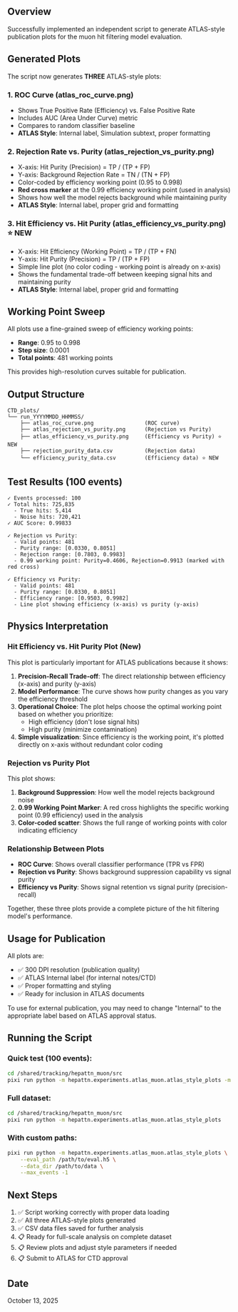 
## Overview

Successfully implemented an independent script to generate ATLAS-style publication plots for the muon hit filtering model evaluation.

## Generated Plots

The script now generates **THREE** ATLAS-style plots:

### 1. ROC Curve (atlas_roc_curve.png)
- Shows True Positive Rate (Efficiency) vs. False Positive Rate
- Includes AUC (Area Under Curve) metric
- Compares to random classifier baseline
- **ATLAS Style**: Internal label, Simulation subtext, proper formatting

### 2. Rejection Rate vs. Purity (atlas_rejection_vs_purity.png)
- X-axis: Hit Purity (Precision) = TP / (TP + FP)
- Y-axis: Background Rejection Rate = TN / (TN + FP)
- Color-coded by efficiency working point (0.95 to 0.998)
- **Red cross marker** at the 0.99 efficiency working point (used in analysis)
- Shows how well the model rejects background while maintaining purity
- **ATLAS Style**: Internal label, proper grid and formatting

### 3. Hit Efficiency vs. Hit Purity (atlas_efficiency_vs_purity.png) ⭐ NEW
- X-axis: Hit Efficiency (Working Point) = TP / (TP + FN)  
- Y-axis: Hit Purity (Precision) = TP / (TP + FP)
- Simple line plot (no color coding - working point is already on x-axis)
- Shows the fundamental trade-off between keeping signal hits and maintaining purity
- **ATLAS Style**: Internal label, proper grid and formatting

## Working Point Sweep

All plots use a fine-grained sweep of efficiency working points:
- **Range**: 0.95 to 0.998
- **Step size**: 0.0001
- **Total points**: 481 working points

This provides high-resolution curves suitable for publication.

## Output Structure

```
CTD_plots/
└── run_YYYYMMDD_HHMMSS/
    ├── atlas_roc_curve.png                (ROC curve)
    ├── atlas_rejection_vs_purity.png      (Rejection vs Purity)
    ├── atlas_efficiency_vs_purity.png     (Efficiency vs Purity) ⭐ NEW
    ├── rejection_purity_data.csv          (Rejection data)
    └── efficiency_purity_data.csv         (Efficiency data) ⭐ NEW
```

## Test Results (100 events)

```
✓ Events processed: 100
✓ Total hits: 725,835
  - True hits: 5,414
  - Noise hits: 720,421
✓ AUC Score: 0.99833

✓ Rejection vs Purity:
  - Valid points: 481
  - Purity range: [0.0330, 0.8051]
  - Rejection range: [0.7803, 0.9983]
  - 0.99 working point: Purity=0.4606, Rejection=0.9913 (marked with red cross)

✓ Efficiency vs Purity:
  - Valid points: 481
  - Purity range: [0.0330, 0.8051]
  - Efficiency range: [0.9503, 0.9982]
  - Line plot showing efficiency (x-axis) vs purity (y-axis)
```

## Physics Interpretation

### Hit Efficiency vs. Hit Purity Plot (New)

This plot is particularly important for ATLAS publications because it shows:

1. **Precision-Recall Trade-off**: The direct relationship between efficiency (x-axis) and purity (y-axis)
2. **Model Performance**: The curve shows how purity changes as you vary the efficiency threshold
3. **Operational Choice**: The plot helps choose the optimal working point based on whether you prioritize:
   - High efficiency (don't lose signal hits) 
   - High purity (minimize contamination)
4. **Simple visualization**: Since efficiency is the working point, it's plotted directly on x-axis without redundant color coding

### Rejection vs Purity Plot

This plot shows:

1. **Background Suppression**: How well the model rejects background noise
2. **0.99 Working Point Marker**: A red cross highlights the specific working point (0.99 efficiency) used in the analysis
3. **Color-coded scatter**: Shows the full range of working points with color indicating efficiency

### Relationship Between Plots

- **ROC Curve**: Shows overall classifier performance (TPR vs FPR)
- **Rejection vs Purity**: Shows background suppression capability vs signal purity
- **Efficiency vs Purity**: Shows signal retention vs signal purity (precision-recall)

Together, these three plots provide a complete picture of the hit filtering model's performance.

## Usage for Publication

All plots are:
- ✅ 300 DPI resolution (publication quality)
- ✅ ATLAS Internal label (for internal notes/CTD)
- ✅ Proper formatting and styling
- ✅ Ready for inclusion in ATLAS documents

To use for external publication, you may need to change "Internal" to the appropriate label based on ATLAS approval status.

## Running the Script

### Quick test (100 events):
```bash
cd /shared/tracking/hepattn_muon/src
pixi run python -m hepattn.experiments.atlas_muon.atlas_style_plots -m 100
```

### Full dataset:
```bash
cd /shared/tracking/hepattn_muon/src
pixi run python -m hepattn.experiments.atlas_muon.atlas_style_plots
```

### With custom paths:
```bash
pixi run python -m hepattn.experiments.atlas_muon.atlas_style_plots \
    --eval_path /path/to/eval.h5 \
    --data_dir /path/to/data \
    --max_events -1
```

## Next Steps

1. ✅ Script working correctly with proper data loading
2. ✅ All three ATLAS-style plots generated
3. ✅ CSV data files saved for further analysis
4. 📋 Ready for full-scale analysis on complete dataset
5. 📋 Review plots and adjust style parameters if needed
6. 📋 Submit to ATLAS for CTD approval

## Date
October 13, 2025
